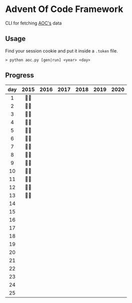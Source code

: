 # Advent Of Code Framework

CLI for fetching [AOC's](https://adventofcode.com/about) data

## Usage

Find your session cookie and put it inside a `.token` file.

```
> python aoc.py [gen|run] <year> <day>
```

## Progress

| day | 2015 | 2016 | 2017 | 2018 | 2019 | 2020 |
| :-: | :--: | :--: | :--: | :--: | :--: | :--: |
|  1  | 🌟🌟 |      |      |      |      |      |
|  2  | 🌟🌟 |      |      |      |      |      |
|  3  | 🌟🌟 |      |      |      |      |      |
|  4  | 🌟🌟 |      |      |      |      |      |
|  5  | 🌟🌟 |      |      |      |      |      |
|  6  | 🌟🌟 |      |      |      |      |      |
|  7  | 🌟🌟 |      |      |      |      |      |
|  8  | 🌟🌟 |      |      |      |      |      |
|  9  | 🌟🌟 |      |      |      |      |      |
| 10  | 🌟🌟 |      |      |      |      |      |
| 11  | 🌟🌟 |      |      |      |      |      |
| 12  | 🌟🌟 |      |      |      |      |      |
| 13  | 🌟🌟 |      |      |      |      |      |
| 14  |      |      |      |      |      |      |
| 15  |      |      |      |      |      |      |
| 16  |      |      |      |      |      |      |
| 17  |      |      |      |      |      |      |
| 18  |      |      |      |      |      |      |
| 19  |      |      |      |      |      |      |
| 20  |      |      |      |      |      |      |
| 21  |      |      |      |      |      |      |
| 22  |      |      |      |      |      |      |
| 23  |      |      |      |      |      |      |
| 24  |      |      |      |      |      |      |
| 25  |      |      |      |      |      |      |
